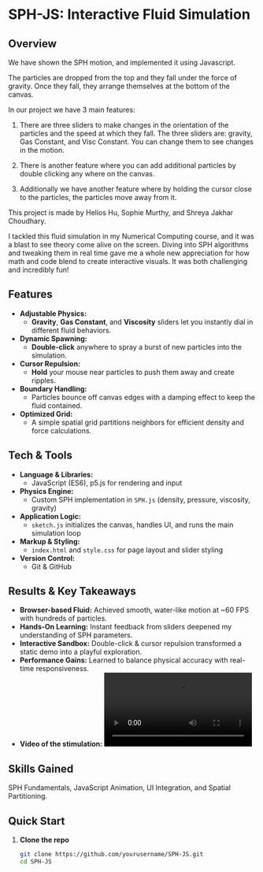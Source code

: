 # SPH-JS: Interactive Fluid Simulation

## Overview

We have shown the SPH motion, and implemented it using Javascript.

The particles are dropped from the top and they fall under the force of gravity. Once they fall, they arrange themselves at the bottom of the canvas.

In our project we have 3 main features:

1. There are three sliders to make changes in the orientation of the particles and the speed at which they fall. The three sliders are: gravity, Gas Constant, and Visc Constant. You can change them to see changes in the motion.

2. There is another feature where you can add additional particles by double clicking any where on the canvas.

3. Additionally we have another feature where by holding the cursor close to the particles, the particles move away from it.

This project is made by Helios Hu, Sophie Murthy, and Shreya Jakhar Choudhary.

I tackled this fluid simulation in my Numerical Computing course, and it was a blast to see theory come alive on the screen. Diving into SPH algorithms and tweaking them in real time gave me a whole new appreciation for how math and code blend to create interactive visuals. It was both challenging and incredibly fun!

## Features

- **Adjustable Physics:**
  - **Gravity**, **Gas Constant**, and **Viscosity** sliders let you instantly dial in different fluid behaviors.
- **Dynamic Spawning:**
  - **Double-click** anywhere to spray a burst of new particles into the simulation.
- **Cursor Repulsion:**
  - **Hold** your mouse near particles to push them away and create ripples.
- **Boundary Handling:**
  - Particles bounce off canvas edges with a damping effect to keep the fluid contained.
- **Optimized Grid:**
  - A simple spatial grid partitions neighbors for efficient density and force calculations.

## Tech & Tools

- **Language & Libraries:**
  - JavaScript (ES6), p5.js for rendering and input
- **Physics Engine:**
  - Custom SPH implementation in `SPH.js` (density, pressure, viscosity, gravity)
- **Application Logic:**
  - `sketch.js` initializes the canvas, handles UI, and runs the main simulation loop
- **Markup & Styling:**
  - `index.html` and `style.css` for page layout and slider styling
- **Version Control:**
  - Git & GitHub

## Results & Key Takeaways

- **Browser-based Fluid:** Achieved smooth, water-like motion at ~60 FPS with hundreds of particles.
- **Hands-On Learning:** Instant feedback from sliders deepened my understanding of SPH parameters.
- **Interactive Sandbox:** Double-click & cursor repulsion transformed a static demo into a playful exploration.
- **Performance Gains:** Learned to balance physical accuracy with real-time responsiveness.
- **Video of the stimulation:**
![SPH Simulation Demo](/video.mp4)






## Skills Gained

SPH Fundamentals, JavaScript Animation, UI Integration, and Spatial Partitioning.

## Quick Start

1. **Clone the repo**
   ```bash
   git clone https://github.com/yourusername/SPH-JS.git
   cd SPH-JS
   ```
